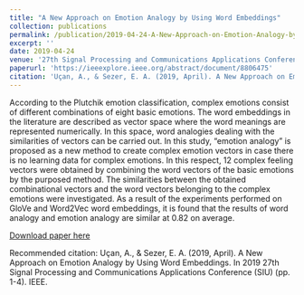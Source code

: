 ```yaml
---
title: "A New Approach on Emotion Analogy by Using Word Embeddings"
collection: publications
permalink: /publication/2019-04-24-A-New-Approach-on-Emotion-Analogy-by-Using-Word-Embeddings
excerpt: ''
date: 2019-04-24
venue: '27th Signal Processing and Communications Applications Conference (SIU)'
paperurl: 'https://ieeexplore.ieee.org/abstract/document/8806475'
citation: 'Uçan, A., & Sezer, E. A. (2019, April). A New Approach on Emotion Analogy by Using Word Embeddings. In 2019 27th Signal Processing and Communications Applications Conference (SIU) (pp. 1-4). IEEE.'
---
```

According to the Plutchik emotion classification, complex emotions consist of different combinations of eight basic emotions. The word embeddings in the literature are described as vector space where the word meanings are represented numerically. In this space, word analogies dealing with the similarities of vectors can be carried out. In this study, “emotion analogy” is proposed as a new method to create complex emotion vectors in case there is no learning data for complex emotions. In this respect, 12 complex feeling vectors were obtained by combining the word vectors of the basic emotions by the purposed method. The similarities between the obtained combinational vectors and the word vectors belonging to the complex emotions were investigated. As a result of the experiments performed on GloVe and Word2Vec word embeddings, it is found that the results of word analogy and emotion analogy are similar at 0.82 on average.

[Download paper here](https://ieeexplore.ieee.org/abstract/document/8806475)

Recommended citation: Uçan, A., & Sezer, E. A. (2019, April). A New Approach on Emotion Analogy by Using Word Embeddings. In 2019 27th Signal Processing and Communications Applications Conference (SIU) (pp. 1-4). IEEE.

